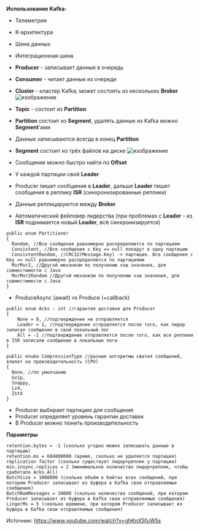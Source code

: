 **Использование Kafka:**
- Телеметрия
- K-архитектура
- Шина данных
- Интеграционная шина


- **Producer** - записывает данные в очередь
- **Consumer** - читает данные из очереди

- **Cluster** - кластер Kafka, может состоять из нескольких **Broker**
![изображение](https://github.com/terhia/interview/assets/7370741/d0d1d4a2-5ebe-4d78-8567-8a3787f5b93a)

- **Topic** - состоит из **Partition**
- **Partition** состоит из **Segment**, удалять данные из Kafka можно **Segment**'ами
- Данные записываются всегда в конец **Partition**


- **Segment** состоит из трёх файлов на диске
![изображение](https://github.com/terhia/interview/assets/7370741/48e71f3c-3e2a-49f6-b713-aa6fe189cee8)

- Сообщение можно быстро найти по **Offset**
- У каждой партиции свой **Leader**
- Producer пишет сообщения в **Leader**, дальше **Leader** пишет сообщения в реплику **ISR** (синхронизированные реплики)
- Данные реплицируются между **Broker**
- Автоматический фейловер лидерства (при проблемах с **Leader** - из **ISR** поднимается новый **Leader**, всё синхронизируется)


```
public enum Partitioner
{
  Random, //Все сообщения равномерно распределяются по партициям
  Consistent, //Все сообщения с Key == null попадут в одну партицию
  ConsistentRandom, //CRC32(Message.Key) -> партиция. Все сообщения с Key == null равномерно распределяются по партициями
  MurMur2, //Другой механизм по получению хэш значения, для совместимости с Java
  MurMur2Random //Другой механизм по получению хэш значения, для совместимости с Java
}
```

- ProduceAsync (await) vs Produce (+callback)

```
public enum Acks : int //гарантия доставки для Producer
{
    None = 0, //подтверждение не отправляется
    Leader = 1, //подтверждение отправляется после того, как лидер записал сообщение в свой локальный лог
    All = -1 //подтверждение отправляется после того, как все реплики в ISR записали сообщение в локальные логи
}
```

```
public enuma CompressionType //разные алгоритмы сжатия сообщений, влияет на производительность (CPU)
{
  None, //по умолчанию
  Gzip,
  Snappy,
  Lz4,
  Zstd
}
```

- Producer выбирает партицию для сообщения
- Producer определяет уровень гарантии доставки
- В Producer можно тюнить производительность

**Параметры**
```
retention.bytes = -1 (сколько угодно можно записывать данные в партицию)
retention.ms = 604800000 (время, сколько не удаляется партиция)
replication factor (сколько существует лидер+реплик у партиции)
min.insync.replicas = 2 (минимальное количество лидер+реплик, чтобы сработало Acks.All)
BatchSize = 1000000 (сколько объём в байтах всех сообщений, при котором Producer записывает из буфера в Kafka свои отправляемые сообщения)
BatchNumMessages = 10000 (сколько количество сообщений, при котором Producer записывает из буфера в Kafka свои отправляемые сообщения)
LingerMs = 5 (сколько времени, при котором Producer записывает из буфера в Kafka свои отправляемые сообщения)
```


Источник: https://www.youtube.com/watch?v=ghKnX5fuW5s 
